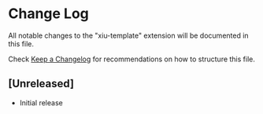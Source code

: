 # Change Log

All notable changes to the "xiu-template" extension will be documented in this file.

Check [Keep a Changelog](http://keepachangelog.com/) for recommendations on how to structure this file.

## [Unreleased]

- Initial release